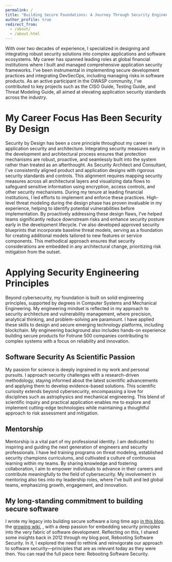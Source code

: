 ```yaml
---
permalink: /
title: "Building Secure Foundations: A Journey Through Security Engineering"
author_profile: true
redirect_from: 
  - /about/
  - /about.html
---
```

With over two decades of experience, I specialized in designing and integrating robust security solutions into complex applications and software ecosystems. My career has spanned leading roles at global financial institutions where I built and managed comprehensive application security frameworks. I've been instrumental in implementing secure development practices and integrating DevSecOps, including managing risks in software products. As an active participant in the OWASP community, I've contributed to key projects such as the CISO Guide, Testing Guide, and Threat Modeling Guide, all aimed at elevating application security standards across the industry.

My Career Focus Has Been Security By Design 
======

Security by Design has been a core principle throughout my career in application security and architecture. Integrating security measures early in the development and architectural process ensures that protection mechanisms are robust, proactive, and seamlessly built into the system rather than treated as an afterthought. As Security Architect and Consultant, I've consistently aligned product and application designs with rigorous security standards and controls. This alignment requires mapping security measures across all architectural layers and visualizing data flows to safeguard sensitive information using encryption, access controls, and other security mechanisms. During my tenure at leading financial institutions, I led efforts to implement and enforce these practices. High-level threat modeling during the design phase has proven invaluable in my experience, helping to identify potential vulnerabilities before implementation. By proactively addressing these design flaws, I've helped teams significantly reduce downstream risks and enhance security posture early in the development lifecycle. I've also developed approved security blueprints that incorporate baseline threat models, serving as a foundation for creating additional models tailored to new features or service components. This methodical approach ensures that security considerations are embedded in any architectural change, prioritizing risk mitigation from the outset.

Applying Security Engineering Principles
======
Beyond cybersecurity, my foundation is built on solid engineering principles, supported by degrees in Computer Systems and Mechanical Engineering. My engineering mindset is reflected in my approach to security architecture and vulnerability management, where precision, analytical thinking, and problem-solving are paramount. I have applied these skills to design and secure emerging technology platforms, including blockchain. My engineering background also includes hands-on experience building secure products for Fotrune 500 companies contributing to complex systems with a focus on reliability and innovation.

Software Security As Scientific Passion
------
My passion for science is deeply ingrained in my work and personal pursuits. I approach security challenges with a research-driven methodology, staying informed about the latest scientific advancements and applying them to develop evidence-based solutions. This scientific curiosity extends beyond cybersecurity, encompassing a love for disciplines such as astrophysics and mechanical engineering. This blend of scientific inquiry and practical application enables me to explore and implement cutting-edge technologies while maintaining a thoughtful approach to risk assessment and mitigation.

Mentorship
------
Mentorship is a vital part of my professional identity. I am dedicated to inspiring and guiding the next generation of engineers and security professionals. I have led training programs on threat modeling, established security champions curriculums, and cultivated a culture of continuous learning within my teams. By sharing knowledge and fostering collaboration, I aim to empower individuals to advance in their careers and contribute meaningfully to the field of cybersecurity. My involvement in mentoring also ties into my leadership roles, where I've built and led global teams, emphasizing growth, engagement, and innovation.

My long-standing commitment to building secure software
------
I wrote my legacy into building secure software a long time ago [in this blog](https://securesoftware.blogspot.com/2012/09/rebooting-software-security.html), the [growing wiki](https://github.com/academicpages/academicpages.github.io/wiki), , with a deep passion for embedding security principles into the very fabric of software development. Reflecting on this, I shared some insights back in 2012 through my blog post, Rebooting Software Security. In it, I explored the need to rethink and reinvigorate our approach to software security—principles that are as relevant today as they were then. You can read the full piece here: Rebooting Software Security.
